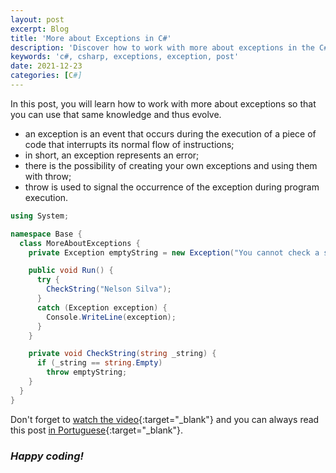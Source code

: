 ```yaml
---
layout: post
excerpt: Blog
title: 'More about Exceptions in C#'
description: 'Discover how to work with more about exceptions in the C# programming language. Get answers to your questions with the theory and examples presented.'
keywords: 'c#, csharp, exceptions, exception, post'
date: 2021-12-23
categories: [C#]
---
```


In this post, you will learn how to work with more about exceptions so that you can use that same knowledge and thus evolve.

- an exception is an event that occurs during the execution of a piece of code that interrupts its normal flow of instructions;
- in short, an exception represents an error;
- there is the possibility of creating your own exceptions and using them with throw;
- throw is used to signal the occurrence of the exception during program execution.

```csharp
using System;

namespace Base {
  class MoreAboutExceptions {
    private Exception emptyString = new Exception("You cannot check a string that is empty.");

    public void Run() {
      try {
        CheckString("Nelson Silva");
      }
      catch (Exception exception) {
        Console.WriteLine(exception);
      }
    }

    private void CheckString(string _string) {
      if (_string == string.Empty)
        throw emptyString;
    }
  }
}
```

Don't forget to [watch the video](https://youtu.be/06RgzwoqPDU){:target="\_blank"} and you can always read this post [in Portuguese](https://caffeinealgorithm.com/blog/20211223/mais-sobre-as-excecoes-em-csharp/){:target="\_blank"}.

### _Happy coding!_
